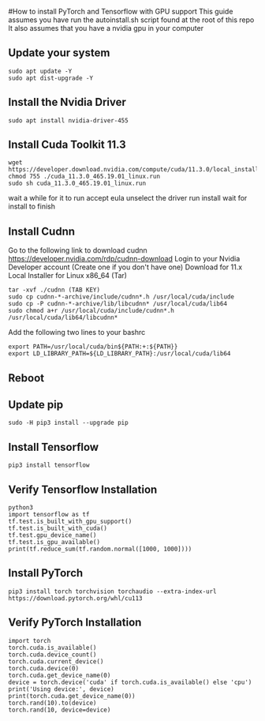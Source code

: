#How to install PyTorch and Tensorflow with GPU support
This guide assumes you have run the autoinstall.sh script found at the root of this repo
It also assumes that you have a nvidia gpu in your computer

## Update your system
```
sudo apt update -Y
sudo apt dist-upgrade -Y
```

## Install the Nvidia Driver
```
sudo apt install nvidia-driver-455
```

## Install Cuda Toolkit 11.3
```
wget https://developer.download.nvidia.com/compute/cuda/11.3.0/local_installers/cuda_11.3.0_465.19.01_linux.run
chmod 755 ./cuda_11.3.0_465.19.01_linux.run
sudo sh cuda_11.3.0_465.19.01_linux.run
```
wait a while for it to run
accept eula
unselect the driver
run install
wait for install to finish

## Install Cudnn
Go to the following link to download cudnn https://developer.nvidia.com/rdp/cudnn-download
Login to your Nvidia Developer account (Create one if you don't have one)
Download for 11.x
Local Installer for Linux x86_64 (Tar)
```
tar -xvf ./cudnn (TAB KEY)
sudo cp cudnn-*-archive/include/cudnn*.h /usr/local/cuda/include
sudo cp -P cudnn-*-archive/lib/libcudnn* /usr/local/cuda/lib64
sudo chmod a+r /usr/local/cuda/include/cudnn*.h /usr/local/cuda/lib64/libcudnn*
```
Add the following two lines to your bashrc
```
export PATH=/usr/local/cuda/bin${PATH:+:${PATH}}
export LD_LIBRARY_PATH=${LD_LIBRARY_PATH}:/usr/local/cuda/lib64
```

## Reboot

## Update pip
```
sudo -H pip3 install --upgrade pip
```

## Install Tensorflow
```
pip3 install tensorflow
```

## Verify Tensorflow Installation
```
python3
import tensorflow as tf
tf.test.is_built_with_gpu_support()
tf.test.is_built_with_cuda()
tf.test.gpu_device_name()
tf.test.is_gpu_available()
print(tf.reduce_sum(tf.random.normal([1000, 1000]))) 
```

## Install PyTorch
```
pip3 install torch torchvision torchaudio --extra-index-url https://download.pytorch.org/whl/cu113
```

## Verify PyTorch Installation
```
import torch
torch.cuda.is_available()
torch.cuda.device_count()
torch.cuda.current_device()
torch.cuda.device(0)
torch.cuda.get_device_name(0)
device = torch.device('cuda' if torch.cuda.is_available() else 'cpu')
print('Using device:', device)
print(torch.cuda.get_device_name(0))
torch.rand(10).to(device)
torch.rand(10, device=device)
```